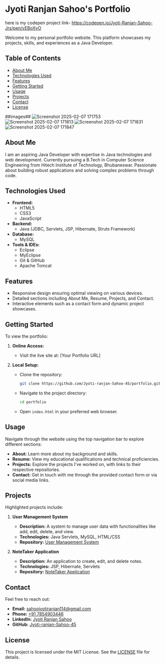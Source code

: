 # Jyoti Ranjan Sahoo's Portfolio
here is my codepen project link- https://codepen.io/Jyoti-Ranjan-Sahoo-Jrs/pen/vEBoXyO

Welcome to my personal portfolio website. This platform showcases my projects, skills, and experiences as a Java Developer.

## Table of Contents

- [About Me](#about-me)
- [Technologies Used](#technologies-used)
- [Features](#features)
- [Getting Started](#getting-started)
- [Usage](#usage)
- [Projects](#projects)
- [Contact](#contact)
- [License](#license)

##images##
![Screenshot 2025-02-07 171753](https://github.com/user-attachments/assets/f9145028-629d-4bb1-aca6-44d6250b2358)
![Screenshot 2025-02-07 171813](https://github.com/user-attachments/assets/16d2638c-df4c-4c4b-8af2-69f395cad593)
![Screenshot 2025-02-07 171831](https://github.com/user-attachments/assets/d32dd2fd-4374-467d-a82c-d9fcfd021139)
![Screenshot 2025-02-07 171847](https://github.com/user-attachments/assets/a1b67d8b-20fc-4dc6-8e72-1c4c697376a5)

## About Me

I am an aspiring Java Developer with expertise in Java technologies and web development. Currently pursuing a B.Tech in Computer Science Engineering from Hitech Institute of Technology, Bhubaneswar. Passionate about building robust applications and solving complex problems through code.

## Technologies Used

- **Frontend:**
  - HTML5
  - CSS3
  - JavaScript
- **Backend:**
  - Java (JDBC, Servlets, JSP, Hibernate, Struts Framework)
- **Database:**
  - MySQL
- **Tools & IDEs:**
  - Eclipse
  - MyEclipse
  - Git & GitHub
  - Apache Tomcat

## Features

- Responsive design ensuring optimal viewing on various devices.
- Detailed sections including About Me, Resume, Projects, and Contact.
- Interactive elements such as a contact form and dynamic project showcases.

## Getting Started

To view the portfolio:

1. **Online Access:**
   - Visit the live site at: [Your Portfolio URL]

2. **Local Setup:**
   - Clone the repository:
     ```bash
     git clone https://github.com/Jyoti-ranjan-Sahoo-45/portfolio.git
     ```
   - Navigate to the project directory:
     ```bash
     cd portfolio
     ```
   - Open `index.html` in your preferred web browser.

## Usage

Navigate through the website using the top navigation bar to explore different sections:

- **About:** Learn more about my background and skills.
- **Resume:** View my educational qualifications and technical proficiencies.
- **Projects:** Explore the projects I've worked on, with links to their respective repositories.
- **Contact:** Get in touch with me through the provided contact form or via social media links.

## Projects

Highlighted projects include:

1. **User Management System**
   - **Description:** A system to manage user data with functionalities like add, edit, delete, and view.
   - **Technologies:** Java Servlets, MySQL, HTML/CSS
   - **Repository:** [User Management System](https://github.com/Jyoti-ranjan-Sahoo-45/UserManagement_advance_java)

2. **NoteTaker Application**
   - **Description:** An application to create, edit, and delete notes.
   - **Technologies:** JSP, Hibernate, Servlets
   - **Repository:** [NoteTaker Application](https://github.com/Jyoti-ranjan-Sahoo-45/NoteTaker)

## Contact

Feel free to reach out:

- **Email:** [sahoojyotiranjan114@gmail.com](mailto:sahoojyotiranjan114@gmail.com)
- **Phone:** [+91 7854903446](tel:+917854903446)
- **LinkedIn:** [Jyoti Ranjan Sahoo](https://www.linkedin.com/in/jyoti-ranjan-sahoo-3841a724a)
- **GitHub:** [Jyoti-ranjan-Sahoo-45](https://github.com/Jyoti-ranjan-Sahoo-45)

## License

This project is licensed under the MIT License. See the [LICENSE](LICENSE) file for details.
